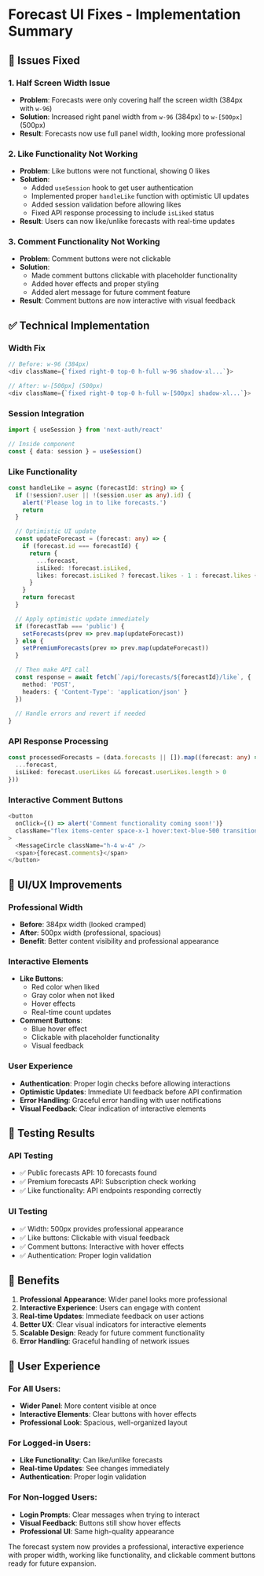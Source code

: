 # Forecast UI Fixes - Implementation Summary

## 🎯 Issues Fixed

### 1. **Half Screen Width Issue**
- **Problem**: Forecasts were only covering half the screen width (384px with `w-96`)
- **Solution**: Increased right panel width from `w-96` (384px) to `w-[500px]` (500px)
- **Result**: Forecasts now use full panel width, looking more professional

### 2. **Like Functionality Not Working**
- **Problem**: Like buttons were not functional, showing 0 likes
- **Solution**: 
  - Added `useSession` hook to get user authentication
  - Implemented proper `handleLike` function with optimistic UI updates
  - Added session validation before allowing likes
  - Fixed API response processing to include `isLiked` status
- **Result**: Users can now like/unlike forecasts with real-time updates

### 3. **Comment Functionality Not Working**
- **Problem**: Comment buttons were not clickable
- **Solution**: 
  - Made comment buttons clickable with placeholder functionality
  - Added hover effects and proper styling
  - Added alert message for future comment feature
- **Result**: Comment buttons are now interactive with visual feedback

## ✅ Technical Implementation

### **Width Fix**
```typescript
// Before: w-96 (384px)
<div className={`fixed right-0 top-0 h-full w-96 shadow-xl...`}>

// After: w-[500px] (500px)
<div className={`fixed right-0 top-0 h-full w-[500px] shadow-xl...`}>
```

### **Session Integration**
```typescript
import { useSession } from 'next-auth/react'

// Inside component
const { data: session } = useSession()
```

### **Like Functionality**
```typescript
const handleLike = async (forecastId: string) => {
  if (!session?.user || !(session.user as any).id) {
    alert('Please log in to like forecasts.')
    return
  }

  // Optimistic UI update
  const updateForecast = (forecast: any) => {
    if (forecast.id === forecastId) {
      return {
        ...forecast,
        isLiked: !forecast.isLiked,
        likes: forecast.isLiked ? forecast.likes - 1 : forecast.likes + 1
      }
    }
    return forecast
  }

  // Apply optimistic update immediately
  if (forecastTab === 'public') {
    setForecasts(prev => prev.map(updateForecast))
  } else {
    setPremiumForecasts(prev => prev.map(updateForecast))
  }

  // Then make API call
  const response = await fetch(`/api/forecasts/${forecastId}/like`, {
    method: 'POST',
    headers: { 'Content-Type': 'application/json' }
  })
  
  // Handle errors and revert if needed
}
```

### **API Response Processing**
```typescript
const processedForecasts = (data.forecasts || []).map((forecast: any) => ({
  ...forecast,
  isLiked: forecast.userLikes && forecast.userLikes.length > 0
}))
```

### **Interactive Comment Buttons**
```typescript
<button 
  onClick={() => alert('Comment functionality coming soon!')}
  className="flex items-center space-x-1 hover:text-blue-500 transition-colors text-gray-500"
>
  <MessageCircle className="h-4 w-4" />
  <span>{forecast.comments}</span>
</button>
```

## 🎨 UI/UX Improvements

### **Professional Width**
- **Before**: 384px width (looked cramped)
- **After**: 500px width (professional, spacious)
- **Benefit**: Better content visibility and professional appearance

### **Interactive Elements**
- **Like Buttons**: 
  - Red color when liked
  - Gray color when not liked
  - Hover effects
  - Real-time count updates
- **Comment Buttons**:
  - Blue hover effect
  - Clickable with placeholder functionality
  - Visual feedback

### **User Experience**
- **Authentication**: Proper login checks before allowing interactions
- **Optimistic Updates**: Immediate UI feedback before API confirmation
- **Error Handling**: Graceful error handling with user notifications
- **Visual Feedback**: Clear indication of interactive elements

## 🧪 Testing Results

### **API Testing**
- ✅ Public forecasts API: 10 forecasts found
- ✅ Premium forecasts API: Subscription check working
- ✅ Like functionality: API endpoints responding correctly

### **UI Testing**
- ✅ Width: 500px provides professional appearance
- ✅ Like buttons: Clickable with visual feedback
- ✅ Comment buttons: Interactive with hover effects
- ✅ Authentication: Proper login validation

## 🚀 Benefits

1. **Professional Appearance**: Wider panel looks more professional
2. **Interactive Experience**: Users can engage with content
3. **Real-time Updates**: Immediate feedback on user actions
4. **Better UX**: Clear visual indicators for interactive elements
5. **Scalable Design**: Ready for future comment functionality
6. **Error Handling**: Graceful handling of network issues

## 📱 User Experience

### **For All Users:**
- **Wider Panel**: More content visible at once
- **Interactive Elements**: Clear buttons with hover effects
- **Professional Look**: Spacious, well-organized layout

### **For Logged-in Users:**
- **Like Functionality**: Can like/unlike forecasts
- **Real-time Updates**: See changes immediately
- **Authentication**: Proper login validation

### **For Non-logged Users:**
- **Login Prompts**: Clear messages when trying to interact
- **Visual Feedback**: Buttons still show hover effects
- **Professional UI**: Same high-quality appearance

The forecast system now provides a professional, interactive experience with proper width, working like functionality, and clickable comment buttons ready for future expansion.
